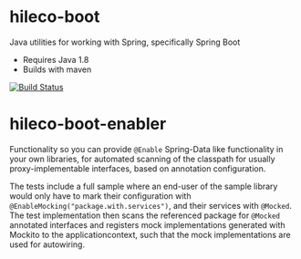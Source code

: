 hileco-boot
===========

Java utilities for working with Spring, specifically Spring Boot

- Requires Java 1.8
- Builds with maven

[![Build Status](https://travis-ci.org/SkPhilipp/hileco-boot.svg)](https://travis-ci.org/SkPhilipp/hileco-boot)

hileco-boot-enabler
===================

Functionality so you can provide `@Enable` Spring-Data like functionality in your own libraries, for automated scanning of the classpath for usually proxy-implementable interfaces, based on annotation configuration.

The tests include a full sample where an end-user of the sample library would only have to mark their configuration with `@EnableMocking("package.with.services")`, and their services with `@Mocked`.
The test implementation then scans the referenced package for `@Mocked` annotated interfaces and registers mock implementations generated with Mockito to the applicationcontext, such that the mock implementations are used for autowiring.
